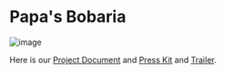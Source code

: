 # Papa's Bobaria #
![image](https://github.com/s3lven/ECS189L-FinalProject/assets/57575778/d46d156f-dae5-4cf3-b3b0-2117fb532896)

Here is our [Project Document](https://github.com/s3lven/ECS189L-FinalProject/blob/main/ProjectDocument.md) and
[Press Kit](https://jasondaok.itch.io/boba) and [Trailer](https://www.youtube.com/watch?v=rFbI6-QklOA).
